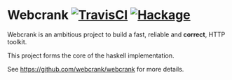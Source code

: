 # Webcrank [![TravisCI](https://travis-ci.org/webcrank/webcrank.hs.svg)](https://travis-ci.org/webcrank/webcrank.hs) [![Hackage](https://img.shields.io/hackage/v/webcrank.svg?style=flat)](https://hackage.haskell.org/package/webcrank)

Webcrank is an ambitious project to build a fast, reliable and
__correct__, HTTP toolkit.

This project forms the core of the haskell implementation.

See <https://github.com/webcrank/webcrank> for more details.

